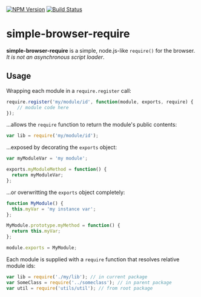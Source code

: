 [![NPM Version](https://img.shields.io/npm/v/simple-browser-require.svg?style=flat)](https://npmjs.org/package/simple-browser-require)
[![Build Status](https://img.shields.io/travis/popeindustries/simple-browser-require.svg?style=flat)](https://travis-ci.org/popeindustries/simple-browser-require)

# simple-browser-require

**simple-browser-require** is a simple, node.js-like ```require()``` for the browser. *It is not an asynchronous script loader*.

## Usage

Wrapping each module in a ```require.register``` call:

```javascript
require.register('my/module/id', function(module, exports, require) {
	// module code here
});
```

...allows the ```require``` function to return the module's public contents:

```javascript
var lib = require('my/module/id');
```

...exposed by decorating the ```exports``` object:

```javascript
var myModuleVar = 'my module';

exports.myModuleMethod = function() {
  return myModuleVar;
};
```

...or overwritting the ```exports``` object completely:

```javascript
function MyModule() {
  this.myVar = 'my instance var';
};

MyModule.prototype.myMethod = function() {
  return this.myVar;
};

module.exports = MyModule;
```

Each module is supplied with a ```require``` function that resolves relative module ids:

```javascript
var lib = require('./my/lib'); // in current package
var SomeClass = require('../someclass'); // in parent package
var util = require('utils/util'); // from root package
```